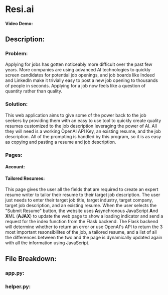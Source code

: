 # Resi.ai
#### Video Demo:  <URL HERE>
## Description:
### Problem:
Applying for jobs has gotten noticeably more difficult over the past few years. More companies are using advanced AI technologies to quickly screen candidates for potential job openings, and job boards like Indeed and LinkedIn make it trivially easy to post a new job opening to thousands of people in seconds. Applying for a job now feels like a question of quantity rather than quality.

### Solution:
This web application aims to give some of the power back to the job seekers by providing them with an easy to use tool to quickly create quality resumes customized to the job description leveraging the power of AI. All they will need is a working OpenAI API Key, an existing resume, and the job description. All of the prompting is handled by this program, so it is as easy as copying and pasting a resume and job description.

### Pages:

#### Account:


#### Tailored Resumes:
This page gives the user all the fields that are required to create an expert resume writer to tailor their resume to their target job description. The user just needs to enter their target job title, target industry, target company, target job description, and an existing resume. When the user selects the "Submit Resume" button, the website uses **A**synchronous **J**avaScript **A**nd **X**ML (**AJAX**) to update the web page to show a loading indicator and send a request for the index function from the Flask backend. The Flask backend will determine whether to return an error or use OpenAI's API to return the 3 most important resonsibilites of the job, a tailored resume, and a list of all the differences between the two and the page is dynamically updated again with all the information using JavaScript.

## File Breakdown:
### app.py:
### helper.py: